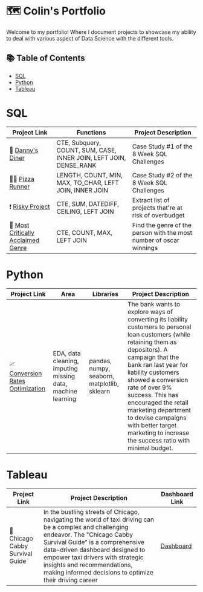 # 🗺 Colin's Portfolio
Welcome to my portfolio! Where I document projects to showcase my ability to deal with various aspect of Data Science with the different tools.

## 📚 Table of Contents
- [SQL](#sql)
- [Python](#python)
- [Tableau](#tableau)

# SQL
| Project Link | Functions | Project Description |
|---|---|---|
| 🍔  [Danny's Diner](https://github.com/colinlim84/Danny-s-Diner/blob/main/README.md) | CTE, Subquery, COUNT, SUM, CASE, INNER JOIN, LEFT JOIN, DENSE_RANK | Case Study #1 of the 8 Week SQL Challenges |
| 🛵💨 [Pizza Runner](https://github.com/colinlim84/Pizza-Runner/blob/main/README.md) | LENGTH, COUNT, MIN, MAX, TO_CHAR, LEFT JOIN, INNER JOIN | Case Study #2 of the 8 Week SQL Challenges |
| ❗️  [Risky Project](https://github.com/colinlim84/StrataScratch/blob/main/README.md) | CTE, SUM, DATEDIFF, CEILING, LEFT JOIN | Extract list of projects that're at risk of overbudget |
| 💯  [Most Critically Acclaimed Genre](https://github.com/colinlim84/sql_netflix/blob/main/README.md) | CTE, COUNT, MAX, LEFT JOIN | Find the genre of the person with the most number of oscar winnings |



# Python
| Project Link | Area | Libraries |  Project Description |
|---|---|---|---|
| 📈 [Conversion Rates Optimization](https://github.com/colinlim84/optimizing_pl_conversion/blob/main/optimizing_personal_loan_conversion_rates.ipynb) | EDA, data cleaning, imputing missing data, machine learning  | pandas, numpy, seaborn, matplotlib, sklearn | The bank wants to explore ways of converting its liability customers to personal loan customers (while retaining them as depositors). A campaign that the bank ran last year for liability customers showed a conversion rate of over 9% success. This has encouraged the retail marketing department to devise campaigns with better target marketing to increase the success ratio with minimal budget. |




# Tableau
| Project Link | Project Description | Dashboard Link |
|---|---|---|
| 🚗  Chicago Cabby Survival Guide | In the bustling streets of Chicago, navigating the world of taxi driving can be a complex and challenging endeavor. The "Chicago Cabby Survival Guide" is a comprehensive data-driven dashboard designed to empower taxi drivers with strategic insights and recommendations, making informed decisions to optimize their driving career   | [Dashboard](https://public.tableau.com/app/profile/colin.lim1062/viz/ChicagoCabbySurvivalGuide/ChicagoTaxi) |


